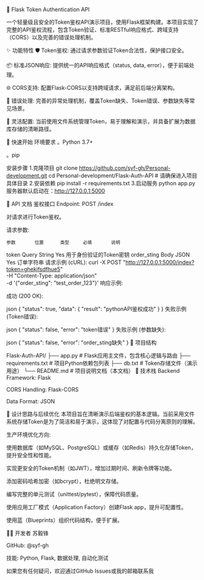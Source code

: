 🔐 Flask Token Authentication API

一个轻量级且安全的Token鉴权API演示项目，使用Flask框架构建。本项目实现了完整的API鉴权流程，包含Token验证、标准RESTful响应格式、跨域支持（CORS）以及完善的错误处理机制。

✨ 功能特性
🛡️ Token鉴权: 通过请求参数验证Token合法性，保护接口安全。

📦 标准JSON响应: 提供统一的API响应格式（status, data, error），便于前端处理。

🌐 CORS支持: 配置Flask-CORS以支持跨域请求，满足前后端分离架构。

🚨 错误处理: 完善的异常处理机制，覆盖Token缺失、Token错误、参数缺失等常见场景。

📁 灵活配置: 当前使用文件系统管理Token，易于理解和演示，并具备扩展为数据库存储的清晰路径。

🚀 快速开始
环境要求
。Python 3.7+

。pip

安装步骤
1.克隆项目
git clone https://github.com/syf-gh/Personal-development.git
cd Personal-development/Flask-Auth-API  # 请确保进入项目具体目录
2.安装依赖
pip install -r requirements.txt
3.启动服务
python app.py
服务器默认启动在：http://127.0.0.1:5000

📡 API 文档
鉴权接口
Endpoint: POST /index

对请求进行Token鉴权。

请求参数:

    参数	     位置	     类型	    必填	     说明
   token	     Query	  String	  Yes	    用于身份验证的Token密钥
order_sting	   Body	    JSON      Yes	     订单字符串
请求示例 (cURL):
curl -X POST "http://127.0.0.1:5000/index?token=ghekjfsdfhue5" \
-H "Content-Type: application/json" \
-d '{"order_sting": "test_order_123"}'
响应示例:

成功 (200 OK):

json
{
    "status": true,
    "data": {
        "result": "pythonAPI鉴权成功"
    }
}
失败示例 (Token错误):

json
{
    "status": false,
    "error": "token错误"
}
失败示例 (参数缺失):

json
{
    "status": false,
    "error": "order_sting缺失"
}
📁 项目结构

Flask-Auth-API/
├── app.py                 # Flask应用主文件，包含核心逻辑与路由
├── requirements.txt       # 项目Python依赖包列表
├── db.txt                # Token存储文件（演示用途）
└── README.md            # 项目说明文档（本文档）
🔧 技术栈
Backend Framework: Flask

CORS Handling: Flask-CORS

Data Format: JSON

💭 设计思路与后续优化
本项目旨在清晰演示后端鉴权的基本逻辑。当前采用文件系统存储Token是为了简洁和易于演示，这体现了对配置与代码分离原则的理解。

生产环境优化方向:

使用数据库（如MySQL、PostgreSQL）或缓存（如Redis）持久化存储Token，提升安全性和性能。

实现更安全的Token机制（如JWT），增加过期时间、刷新令牌等功能。

添加密码哈希加密（如bcrypt），杜绝明文存储。

编写完整的单元测试（unittest/pytest），保障代码质量。

使用应用工厂模式（Application Factory）创建Flask app，提升可配置性。

使用蓝（Blueprints）组织代码结构，便于扩展。

👨‍💻 开发者
苏毅锋

GitHub: @syf-gh

技能: Python, Flask, 数据处理, 自动化测试

如果您有任何疑问，欢迎通过GitHub Issues或我的邮箱联系我

